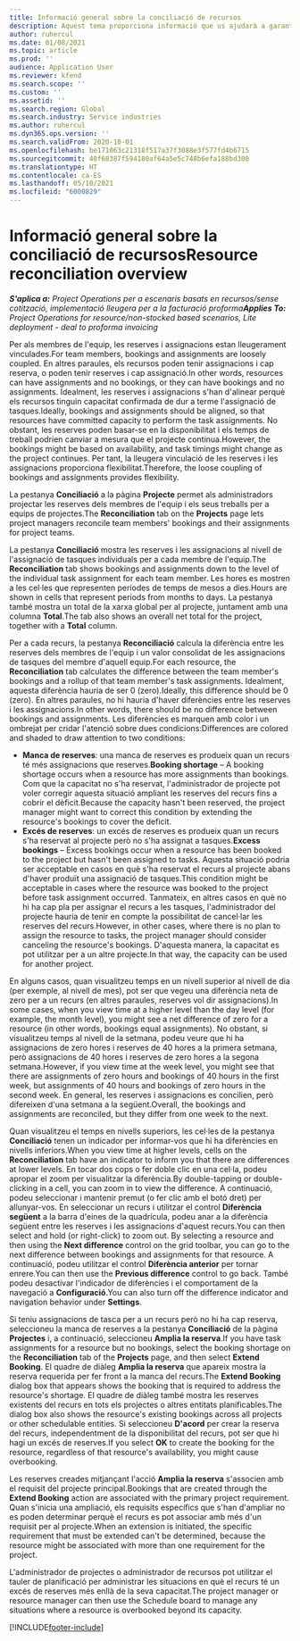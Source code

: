 ```yaml
---
title: Informació general sobre la conciliació de recursos
description: Aquest tema proporciona informació que us ajudarà a garantir que les reserves i assignacions de recursos per a projectes estan alineades.
author: ruhercul
ms.date: 01/08/2021
ms.topic: article
ms.prod: ''
audience: Application User
ms.reviewer: kfend
ms.search.scope: ''
ms.custom: ''
ms.assetid: ''
ms.search.region: Global
ms.search.industry: Service industries
ms.author: ruhercul
ms.dyn365.ops.version: ''
ms.search.validFrom: 2020-10-01
ms.openlocfilehash: be171063c21318f517a37f3088e3f577fd4b6715
ms.sourcegitcommit: 40f68387f594180af64a5e5c748b6efa188bd300
ms.translationtype: HT
ms.contentlocale: ca-ES
ms.lasthandoff: 05/10/2021
ms.locfileid: "6000829"
---
```

# <a name="resource-reconciliation-overview"></a><span data-ttu-id="3209d-103">Informació general sobre la conciliació de recursos</span><span class="sxs-lookup"><span data-stu-id="3209d-103">Resource reconciliation overview</span></span>

<span data-ttu-id="3209d-104">_**S'aplica a:** Project Operations per a escenaris basats en recursos/sense cotització, implementació lleugera per a la facturació proforma_</span><span class="sxs-lookup"><span data-stu-id="3209d-104">_**Applies To:** Project Operations for resource/non-stocked based scenarios, Lite deployment - deal to proforma invoicing_</span></span>

<span data-ttu-id="3209d-105">Per als membres de l'equip, les reserves i assignacions estan lleugerament vinculades.</span><span class="sxs-lookup"><span data-stu-id="3209d-105">For team members, bookings and assignments are loosely coupled.</span></span> <span data-ttu-id="3209d-106">En altres paraules, els recursos poden tenir assignacions i cap reserva, o poden tenir reserves i cap assignació.</span><span class="sxs-lookup"><span data-stu-id="3209d-106">In other words, resources can have assignments and no bookings, or they can have bookings and no assignments.</span></span> <span data-ttu-id="3209d-107">Idealment, les reserves i assignacions s'han d'alinear perquè els recursos tinguin capacitat confirmada de dur a terme l'assignació de tasques.</span><span class="sxs-lookup"><span data-stu-id="3209d-107">Ideally, bookings and assignments should be aligned, so that resources have committed capacity to perform the task assignments.</span></span> <span data-ttu-id="3209d-108">No obstant, les reserves poden basar-se en la disponibilitat i els temps de treball podrien canviar a mesura que el projecte continua.</span><span class="sxs-lookup"><span data-stu-id="3209d-108">However, the bookings might be based on availability, and task timings might change as the project continues.</span></span> <span data-ttu-id="3209d-109">Per tant, la lleugera vinculació de les reserves i les assignacions proporciona flexibilitat.</span><span class="sxs-lookup"><span data-stu-id="3209d-109">Therefore, the loose coupling of bookings and assignments provides flexibility.</span></span>

<span data-ttu-id="3209d-110">La pestanya **Conciliació** a la pàgina **Projecte** permet als administradors projectar les reserves dels membres de l'equip i els seus treballs per a equips de projectes.</span><span class="sxs-lookup"><span data-stu-id="3209d-110">The **Reconciliation** tab on the **Projects** page lets project managers reconcile team members' bookings and their assignments for project teams.</span></span>

<span data-ttu-id="3209d-111">La pestanya **Conciliació** mostra les reserves i les assignacions al nivell de l'assignació de tasques individuals per a cada membre de l'equip.</span><span class="sxs-lookup"><span data-stu-id="3209d-111">The **Reconciliation** tab shows bookings and assignments down to the level of the individual task assignment for each team member.</span></span> <span data-ttu-id="3209d-112">Les hores es mostren a les cel·les que representen períodes de temps de mesos a dies.</span><span class="sxs-lookup"><span data-stu-id="3209d-112">Hours are shown in cells that represent periods from months to days.</span></span> <span data-ttu-id="3209d-113">La pestanya també mostra un total de la xarxa global per al projecte, juntament amb una columna **Total**.</span><span class="sxs-lookup"><span data-stu-id="3209d-113">The tab also shows an overall net total for the project, together with a **Total** column.</span></span>

<span data-ttu-id="3209d-114">Per a cada recurs, la pestanya **Reconciliació** calcula la diferència entre les reserves dels membres de l'equip i un valor consolidat de les assignacions de tasques del membre d'aquell equip.</span><span class="sxs-lookup"><span data-stu-id="3209d-114">For each resource, the **Reconciliation** tab calculates the difference between the team member's bookings and a rollup of that team member's task assignments.</span></span> <span data-ttu-id="3209d-115">Idealment, aquesta diferència hauria de ser 0 (zero).</span><span class="sxs-lookup"><span data-stu-id="3209d-115">Ideally, this difference should be 0 (zero).</span></span> <span data-ttu-id="3209d-116">En altres paraules, no hi hauria d'haver diferències entre les reserves i les assignacions.</span><span class="sxs-lookup"><span data-stu-id="3209d-116">In other words, there should be no difference between bookings and assignments.</span></span> <span data-ttu-id="3209d-117">Les diferències es marquen amb color i un ombrejat per cridar l'atenció sobre dues condicions:</span><span class="sxs-lookup"><span data-stu-id="3209d-117">Differences are colored and shaded to draw attention to two conditions:</span></span>

- <span data-ttu-id="3209d-118">**Manca de reserves**: una manca de reserves es produeix quan un recurs té més assignacions que reserves.</span><span class="sxs-lookup"><span data-stu-id="3209d-118">**Booking shortage** – A booking shortage occurs when a resource has more assignments than bookings.</span></span> <span data-ttu-id="3209d-119">Com que la capacitat no s'ha reservat, l'administrador de projecte pot voler corregir aquesta situació ampliant les reserves del recurs fins a cobrir el dèficit.</span><span class="sxs-lookup"><span data-stu-id="3209d-119">Because the capacity hasn't been reserved, the project manager might want to correct this condition by extending the resource's bookings to cover the deficit.</span></span>
- <span data-ttu-id="3209d-120">**Excés de reserves**: un excés de reserves es produeix quan un recurs s'ha reservat al projecte però no s'ha assignat a tasques.</span><span class="sxs-lookup"><span data-stu-id="3209d-120">**Excess bookings** – Excess bookings occur when a resource has been booked to the project but hasn't been assigned to tasks.</span></span> <span data-ttu-id="3209d-121">Aquesta situació podria ser acceptable en casos en què s'ha reservat el recurs al projecte abans d'haver produït una assignació de tasques.</span><span class="sxs-lookup"><span data-stu-id="3209d-121">This condition might be acceptable in cases where the resource was booked to the project before task assignment occurred.</span></span> <span data-ttu-id="3209d-122">Tanmateix, en altres casos en què no hi ha cap pla per assignar el recurs a les tasques, l'administrador del projecte hauria de tenir en compte la possibilitat de cancel·lar les reserves del recurs.</span><span class="sxs-lookup"><span data-stu-id="3209d-122">However, in other cases, where there is no plan to assign the resource to tasks, the project manager should consider canceling the resource's bookings.</span></span> <span data-ttu-id="3209d-123">D'aquesta manera, la capacitat es pot utilitzar per a un altre projecte.</span><span class="sxs-lookup"><span data-stu-id="3209d-123">In that way, the capacity can be used for another project.</span></span>

<span data-ttu-id="3209d-124">En alguns casos, quan visualitzeu temps en un nivell superior al nivell de dia (per exemple, al nivell de mes), pot ser que vegeu una diferència neta de zero per a un recurs (en altres paraules, reserves vol dir assignacions).</span><span class="sxs-lookup"><span data-stu-id="3209d-124">In some cases, when you view time at a higher level than the day level (for example, the month level), you might see a net difference of zero for a resource (in other words, bookings equal assignments).</span></span> <span data-ttu-id="3209d-125">No obstant, si visualitzeu temps al nivell de la setmana, podeu veure que hi ha assignacions de zero hores i reserves de 40 hores a la primera setmana, però assignacions de 40 hores i reserves de zero hores a la segona setmana.</span><span class="sxs-lookup"><span data-stu-id="3209d-125">However, if you view time at the week level, you might see that there are assignments of zero hours and bookings of 40 hours in the first week, but assignments of 40 hours and bookings of zero hours in the second week.</span></span> <span data-ttu-id="3209d-126">En general, les reserves i assignacions es concilien, però difereixen d'una setmana a la següent.</span><span class="sxs-lookup"><span data-stu-id="3209d-126">Overall, the bookings and assignments are reconciled, but they differ from one week to the next.</span></span>

<span data-ttu-id="3209d-127">Quan visualitzeu el temps en nivells superiors, les cel·les de la pestanya **Conciliació** tenen un indicador per informar-vos que hi ha diferències en nivells inferiors.</span><span class="sxs-lookup"><span data-stu-id="3209d-127">When you view time at higher levels, cells on the **Reconciliation** tab have an indicator to inform you that there are differences at lower levels.</span></span> <span data-ttu-id="3209d-128">En tocar dos cops o fer doble clic en una cel·la, podeu apropar el zoom per visualitzar la diferència.</span><span class="sxs-lookup"><span data-stu-id="3209d-128">By double-tapping or double-clicking in a cell, you can zoom in to view the difference.</span></span> <span data-ttu-id="3209d-129">A continuació, podeu seleccionar i mantenir premut (o fer clic amb el botó dret) per allunyar-vos. En seleccionar un recurs i utilitzar el control **Diferència següent** a la barra d'eines de la quadrícula, podeu anar a la diferència següent entre les reserves i les assignacions d'aquest recurs.</span><span class="sxs-lookup"><span data-stu-id="3209d-129">You can then select and hold (or right-click) to zoom out. By selecting a resource and then using the **Next difference** control on the grid toolbar, you can go to the next difference between bookings and assignments for that resource.</span></span> <span data-ttu-id="3209d-130">A continuació, podeu utilitzar el control **Diferència anterior** per tornar enrere.</span><span class="sxs-lookup"><span data-stu-id="3209d-130">You can then use the **Previous difference** control to go back.</span></span> <span data-ttu-id="3209d-131">També podeu desactivar l'indicador de diferències i el comportament de la navegació a **Configuració**.</span><span class="sxs-lookup"><span data-stu-id="3209d-131">You can also turn off the difference indicator and navigation behavior under **Settings**.</span></span>

<span data-ttu-id="3209d-132">Si teniu assignacions de tasca per a un recurs però no hi ha cap reserva, seleccioneu la manca de reserves a la pestanya **Conciliació** de la pàgina **Projectes** i, a continuació, seleccioneu **Amplia la reserva**.</span><span class="sxs-lookup"><span data-stu-id="3209d-132">If you have task assignments for a resource but no bookings, select the booking shortage on the **Reconciliation** tab of the **Projects** page, and then select **Extend Booking**.</span></span> <span data-ttu-id="3209d-133">El quadre de diàleg **Amplia la reserva** que apareix mostra la reserva requerida per fer front a la manca del recurs.</span><span class="sxs-lookup"><span data-stu-id="3209d-133">The **Extend Booking** dialog box that appears shows the booking that is required to address the resource's shortage.</span></span> <span data-ttu-id="3209d-134">El quadre de diàleg també mostra les reserves existents del recurs en tots els projectes o altres entitats planificables.</span><span class="sxs-lookup"><span data-stu-id="3209d-134">The dialog box also shows the resource's existing bookings across all projects or other schedulable entities.</span></span> <span data-ttu-id="3209d-135">Si seleccioneu **D'acord** per crear la reserva del recurs, independentment de la disponibilitat del recurs, pot ser que hi hagi un excés de reserves.</span><span class="sxs-lookup"><span data-stu-id="3209d-135">If you select **OK** to create the booking for the resource, regardless of that resource's availability, you might cause overbooking.</span></span>

<span data-ttu-id="3209d-136">Les reserves creades mitjançant l'acció **Amplia la reserva** s'associen amb el requisit del projecte principal.</span><span class="sxs-lookup"><span data-stu-id="3209d-136">Bookings that are created through the **Extend Booking** action are associated with the primary project requirement.</span></span> <span data-ttu-id="3209d-137">Quan s'inicia una ampliació, els requisits específics que s'han d'ampliar no es poden determinar perquè el recurs es pot associar amb més d'un requisit per al projecte.</span><span class="sxs-lookup"><span data-stu-id="3209d-137">When an extension is initiated, the specific requirement that must be extended can't be determined, because the resource might be associated with more than one requirement for the project.</span></span>

<span data-ttu-id="3209d-138">L'administrador de projectes o administrador de recursos pot utilitzar el tauler de planificació per administrar les situacions en què el recurs té un excés de reserves més enllà de la seva capacitat.</span><span class="sxs-lookup"><span data-stu-id="3209d-138">The project manager or resource manager can then use the Schedule board to manage any situations where a resource is overbooked beyond its capacity.</span></span>


[!INCLUDE[footer-include](../includes/footer-banner.md)]